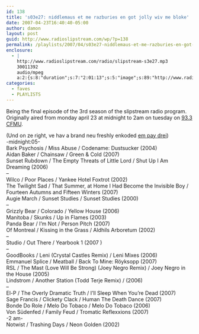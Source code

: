 ```yaml
---
id: 138
title: 's03e27: niddlemaus et me razburies en got jolly wiv me bloke'
date: 2007-04-23T16:40:40-05:00
author: damon
layout: post
guid: http://www.radioslipstream.com/wp/?p=138
permalink: /playlists/2007/04/s03e27-niddlemaus-et-me-razburies-en-got-jolly-wiv-me-bloke/
enclosure:
  - |
    http://www.radioslipstream.com/radio/slipstream-s3e27.mp3
    30011392
    audio/mpeg
    a:2:{s:8:"duration";s:7:"2:01:13";s:5:"image";s:89:"http://www.radioslipstream.com/wp/wp-content/plugins/podpress//images/vpreview_center.png";}
categories:
  - faves
  - PLAYLISTS
---
```

<p class="note_content clearfix">
  Being the final episode of the 3rd season of the slipstream radio program. Originally aired from monday april 23 at midnight to 2am on tuesday on <a href="http://cfmu.mcmaster.ca" target="_blank" title="http://cfmu.mcmaster.ca">93.3 CFMU</a>.
</p>

(Und on ze right, ve hav a brand neu freshly enkoded <a href="/radio/slipstream-s3e27.mp3" target="_blank" title="/radio/slipstream-s3e27.mp3">em pay drei</a>)  
-midnight:05-  
Bark Psychosis / Miss Abuse / Codename: Dustsucker (2004)  
Aidan Baker / Chainsaw / Green & Cold (2007)  
Sunset Rubdown / The Empty Threats of Little Lord / Shut Up I Am Dreaming (2006)  
–  
Wilco / Poor Places / Yankee Hotel Foxtrot (2002)  
The Twilight Sad / That Summer, at Home I Had Become the Invisible Boy / Fourteen Autumns and Fifteen Winters (2007)  
Augie March / Sunset Studies / Sunset Studies (2000)  
–  
Grizzly Bear / Colorado / Yellow House (2006)  
Manitoba / Skunks / Up in Flames (2003)  
Panda Bear / I’m Not / Person Pitch (2007)  
Of Montreal / Kissing in the Grass / Aldhils Arboretum (2002)  
–  
Studio / Out There / Yearbook 1 (2007 )  
–  
GoodBooks / Leni (Crystal Castles Remix) / Leni Mixes (2006)  
Emmanuel Splice / Meatball / Back To Mine: Röyksopp (2007)  
RSL / The Mast (Love Will Be Strong) (Joey Negro Remix) / Joey Negro in the House (2005)  
Lindstrom / Another Station (Todd Terje Remix) / (2006)  
–  
El-P / The Overly Dramatic Truth / I’ll Sleep When You’re Dead (2007)  
Sage Francis / Clickety Clack / Human The Death Dance (2007)  
Bonde Do Role / Melo Do Tobaco / Melo Do Tobaco (2006)  
Von Südenfed / Family Feud / Tromatic Reflexxions (2007)  
-2 am-  
Notwist / Trashing Days / Neon Golden (2002)